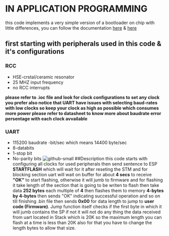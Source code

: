 # IN APPLICATION PROGRAMMING
this code implements a very simple version of a bootloader on chip with little differences, you can follow the documentation [here](https://www.st.com/content/ccc/resource/technical/document/application_note/51/5f/03/1e/bd/9b/45/be/CD00264342.pdf/files/CD00264342.pdf/jcr:content/translations/en.CD00264342.pdf) & [here](https://www.st.com/content/ccc/resource/technical/document/application_note/b9/9b/16/3a/12/1e/40/0c/CD00167594.pdf/files/CD00167594.pdf/jcr:content/translations/en.CD00167594.pdf)

## first starting with peripherals used in this code & it's configurations 
### RCC
* HSE-crstal/ceramic resonator 
* 25 MHZ input frequency
* no RCC interrupts

**please refer to .ioc file and look for clock configurations to set any clock you prefer also notice that UART have issues with selecting baud-rates with low clocks so keep your clock as high as possible which consumes more power please refer to datasheet to know more about baudrate error persentage with each clock avvailable**

### UART 
* 115200 baudrate -bit/sec which means 14400 byte/sec
* 8-databits
* 1-stop bit
* No-parity bits
![github-small](https://drive.google.com/file/d/1-cMhom5Qkzxcnizgc1VFJZk3rz1l3-CU/view?usp=sharing)
##Description
this code starts with configuring all clocks for used peripherals then send sentence to ESP **STARTFLASH** which will wait for it after reseting the STM and for blocking section uart will wait on buffer for about **4 secs** to receive **"OK"** to start flashing, otherwise it will jumb to firmware and for flashing it take length of the section that is going to be writen to flash then take data **252 bytes** each multiple of **4** then flashes them to memory **4-bytes by 4-bytes** then sends "OK" indicating successful operation and so on till finishing .bin file then sends **0x00** for data length to jump to **user code (Firmware)**.
Jump function itself checks if the first byte in which it will jumb contains the SP if not it will not do any thing
the data received from uart located in Stack which is 20K so the maximum length you can flash at a time is less than 20K also for that you have to change the length bytes to allow that size.
